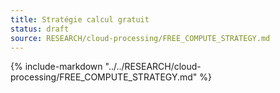 ```yaml
---
title: Stratégie calcul gratuit
status: draft
source: RESEARCH/cloud-processing/FREE_COMPUTE_STRATEGY.md
---
```


{% include-markdown "../../RESEARCH/cloud-processing/FREE_COMPUTE_STRATEGY.md" %}

